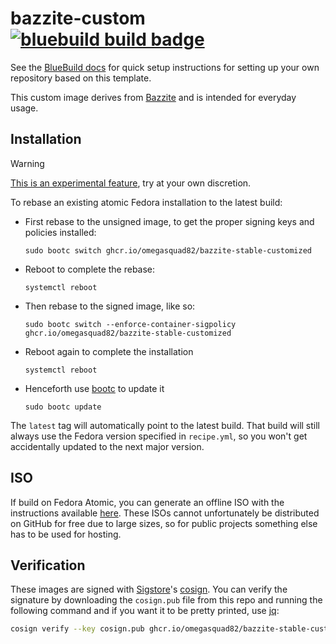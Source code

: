 # bazzite-custom &nbsp; [![bluebuild build badge](https://github.com/omegasquad82/bazzite-custom/actions/workflows/build.yml/badge.svg)](https://github.com/omegasquad82/bazzite-custom/actions/workflows/build.yml)

See the [BlueBuild docs](https://blue-build.org/how-to/setup/) for quick setup instructions for setting up your own repository based on this template.

This custom image derives from [Bazzite](https://bazzite.gg/ "Bazzite - The next generation of Linux gaming") and is intended for everyday usage.

## Installation

> [!WARNING]
> [This is an experimental feature](https://www.fedoraproject.org/wiki/Changes/OstreeNativeContainerStable), try at your own discretion.

To rebase an existing atomic Fedora installation to the latest build:

- First rebase to the unsigned image, to get the proper signing keys and policies installed:
  ```
  sudo bootc switch ghcr.io/omegasquad82/bazzite-stable-customized
  ```
- Reboot to complete the rebase:
  ```
  systemctl reboot
  ```
- Then rebase to the signed image, like so:
  ```
  sudo bootc switch --enforce-container-sigpolicy ghcr.io/omegasquad82/bazzite-stable-customized
  ```
- Reboot again to complete the installation
  ```
  systemctl reboot
  ```
- Henceforth use [bootc](https://github.com/bootc-dev/bootc) to update it
  ```
  sudo bootc update
  ```

The `latest` tag will automatically point to the latest build. That build will still always use the Fedora version specified in `recipe.yml`, so you won't get accidentally updated to the next major version.

## ISO

If build on Fedora Atomic, you can generate an offline ISO with the instructions available [here](https://blue-build.org/learn/universal-blue/#fresh-install-from-an-iso). These ISOs cannot unfortunately be distributed on GitHub for free due to large sizes, so for public projects something else has to be used for hosting.

## Verification

These images are signed with [Sigstore](https://www.sigstore.dev/)'s [cosign](https://github.com/sigstore/cosign). You can verify the signature by downloading the `cosign.pub` file from this repo and running the following command and if you want it to be pretty printed, use [jq](https://github.com/jqlang/jq):

```bash
cosign verify --key cosign.pub ghcr.io/omegasquad82/bazzite-stable-customized | jq .
```
